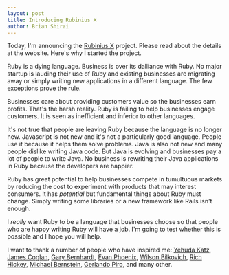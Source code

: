 ```yaml
---
layout: post
title: Introducing Rubinius X
author: Brian Shirai
---
```


Today, I'm announcing the [Rubinius X](http://x.rubini.us) project. Please read
about the details at the website. Here's why I started the project.

Ruby is a dying language. Business is over its dalliance with Ruby. No major
startup is lauding their use of Ruby and existing businesses are migrating away
or simply writing new applications in a different language. The few exceptions
prove the rule.

Businesses care about providing customers value so the businesses earn profits.
That's the harsh reality. Ruby is failing to help businesses engage customers.
It is seen as inefficient and inferior to other languages.

It's not true that people are leaving Ruby because the language is no longer
new. Javascript is not new and it's not a particularly good language. People
use it because it helps them solve problems. Java is also not new and many
people dislike writing Java code. But Java is evolving and businesses pay a lot
of people to write Java. No business is rewriting their Java applications in
Ruby because the developers are happier.

Ruby has great potential to help businesses compete in tumultuous markets by
reducing the cost to experiment with products that may interest consumers. It
has _potential_ but fundamental things about Ruby must change. Simply writing
some libraries or a new framework like Rails isn't enough.

I _really_ want Ruby to be a language that businesses choose so that people who
are happy writing Ruby will have a job. I'm going to test whether this is
possible and I hope you will help.

I want to thank a number of people who have inspired me: [Yehuda
Katz](https://twitter.com/wycats), [James Coglan](https://twitter.com/jcoglan),
[Gary Bernhardt](https://twitter.com/garybernhardt), [Evan
Phoenix](https://twitter.com/evanphx), [Wilson
Bilkovich](https://twitter.com/defiler), [Rich
Hickey](https://twitter.com/richhickey), [Michael
Bernstein](https://twitter.com/mrb_bk), [Gerlando
Piro](https://twitter.com/gpxl), and many other.
